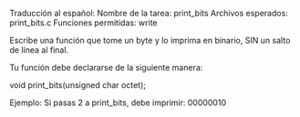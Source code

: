 Traducción al español:
Nombre de la tarea: print_bits
Archivos esperados: print_bits.c
Funciones permitidas: write

Escribe una función que tome un byte y lo imprima en binario, SIN un salto de línea al final.

Tu función debe declararse de la siguiente manera:

void print_bits(unsigned char octet);

Ejemplo:
Si pasas 2 a print_bits, debe imprimir: 00000010